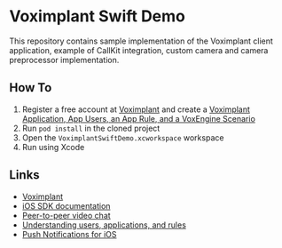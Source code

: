 # Voximplant Swift Demo

This repository contains sample implementation of the Voximplant client application, example of CallKit integration, custom camera and camera preprocessor implementation.

## How To
1. Register a free account at [Voximplant](https://voximplant.com) and create a [Voximplant Application, App Users, an App Rule, and a VoxEngine Scenario](https://voximplant.com/blog/voximplant-p2p-video-chat)
2. Run `pod install` in the cloned project
3. Open the `VoximplantSwiftDemo.xcworkspace` workspace
4. Run using Xcode

## Links
* [Voximplant](https://voximplant.com)
* [iOS SDK documentation](https://voximplant.com/docs/references/mobilesdk/ios)
* [Peer-to-peer video chat](https://voximplant.com/blog/voximplant-p2p-video-chat)
* [Understanding users, applications, and rules](https://voximplant.com/docs/quickstart/10/understanding-users-applications-and-rules)
* [Push Notifications for iOS](https://voximplant.com/blog/push-notifications-for-ios)